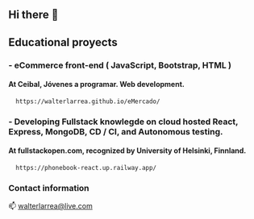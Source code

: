 ## Hi there 👋

## Educational proyects

### - eCommerce front-end ( JavaScript, Bootstrap, HTML )
#### At Ceibal, Jóvenes a programar. Web development.
      https://walterlarrea.github.io/eMercado/

### - Developing Fullstack knowlegde on cloud hosted React, Express, MongoDB, CD / CI, and Autonomous testing.
#### At fullstackopen.com, recognized by University of Helsinki, Finnland.
      https://phonebook-react.up.railway.app/

### Contact information

📫 walterlarrea@live.com

<!--
**walterlarrea/walterlarrea** is a ✨ _special_ ✨ repository because its `README.md` (this file) appears on your GitHub profile.

Here are some ideas to get you started:

- 🔭 I’m currently working on ...
- 🌱 I’m currently learning ...
- 👯 I’m looking to collaborate on ...
- 🤔 I’m looking for help with ...
- 💬 Ask me about ...
- 📫 How to reach me: ...
- 😄 Pronouns: ...
- ⚡ Fun fact: ...
-->
